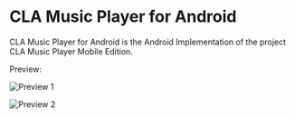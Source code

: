 # CLA Music Player for Android

CLA Music Player for Android is the Android Implementation of the project CLA Music Player Mobile Edition.

Preview:

![Preview 1][preview1]

![Preview 2][preview2]

[preview1]: ../master/PreviewImage/v2_preview1_20131007.jpg "Preview 1"
[preview2]: ../master/PreviewImage/v2_preview2_20131007.jpg "Preview 2"

